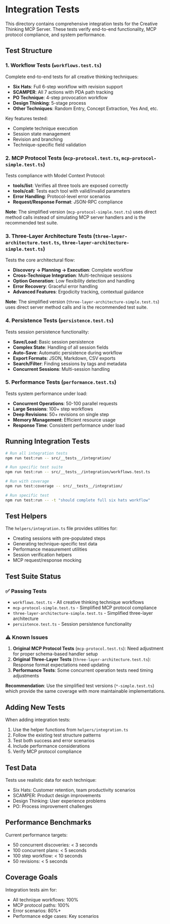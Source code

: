 # Integration Tests

This directory contains comprehensive integration tests for the Creative Thinking MCP Server. These
tests verify end-to-end functionality, MCP protocol compliance, and system performance.

## Test Structure

### 1. Workflow Tests (`workflows.test.ts`)

Complete end-to-end tests for all creative thinking techniques:

- **Six Hats**: Full 6-step workflow with revision support
- **SCAMPER**: All 7 actions with PDA path tracking
- **PO Technique**: 4-step provocation workflow
- **Design Thinking**: 5-stage process
- **Other Techniques**: Random Entry, Concept Extraction, Yes And, etc.

Key features tested:

- Complete technique execution
- Session state management
- Revision and branching
- Technique-specific field validation

### 2. MCP Protocol Tests (`mcp-protocol.test.ts`, `mcp-protocol-simple.test.ts`)

Tests compliance with Model Context Protocol:

- **tools/list**: Verifies all three tools are exposed correctly
- **tools/call**: Tests each tool with valid/invalid parameters
- **Error Handling**: Protocol-level error scenarios
- **Request/Response Format**: JSON-RPC compliance

**Note**: The simplified version (`mcp-protocol-simple.test.ts`) uses direct method calls instead of
simulating MCP server handlers and is the recommended test suite.

### 3. Three-Layer Architecture Tests (`three-layer-architecture.test.ts`, `three-layer-architecture-simple.test.ts`)

Tests the core architectural flow:

- **Discovery → Planning → Execution**: Complete workflow
- **Cross-Technique Integration**: Multi-technique sessions
- **Option Generation**: Low flexibility detection and handling
- **Error Recovery**: Graceful error handling
- **Advanced Features**: Ergodicity tracking, contextual guidance

**Note**: The simplified version (`three-layer-architecture-simple.test.ts`) uses direct server
method calls and is the recommended test suite.

### 4. Persistence Tests (`persistence.test.ts`)

Tests session persistence functionality:

- **Save/Load**: Basic session persistence
- **Complex State**: Handling of all session fields
- **Auto-Save**: Automatic persistence during workflow
- **Export Formats**: JSON, Markdown, CSV exports
- **Search/Filter**: Finding sessions by tags and metadata
- **Concurrent Sessions**: Multi-session handling

### 5. Performance Tests (`performance.test.ts`)

Tests system performance under load:

- **Concurrent Operations**: 50-100 parallel requests
- **Large Sessions**: 100+ step workflows
- **Deep Revisions**: 50+ revisions on single step
- **Memory Management**: Efficient resource usage
- **Response Time**: Consistent performance under load

## Running Integration Tests

```bash
# Run all integration tests
npm run test:run -- src/__tests__/integration/

# Run specific test suite
npm run test:run -- src/__tests__/integration/workflows.test.ts

# Run with coverage
npm run test:coverage -- src/__tests__/integration/

# Run specific test
npm run test:run -- -t "should complete full six hats workflow"
```

## Test Helpers

The `helpers/integration.ts` file provides utilities for:

- Creating sessions with pre-populated steps
- Generating technique-specific test data
- Performance measurement utilities
- Session verification helpers
- MCP request/response mocking

## Test Suite Status

### ✅ Passing Tests

- `workflows.test.ts` - All creative thinking technique workflows
- `mcp-protocol-simple.test.ts` - Simplified MCP protocol compliance
- `three-layer-architecture-simple.test.ts` - Simplified three-layer architecture
- `persistence.test.ts` - Session persistence functionality

### ⚠️ Known Issues

1. **Original MCP Protocol Tests** (`mcp-protocol.test.ts`): Need adjustment for proper schema-based
   handler setup
2. **Original Three-Layer Tests** (`three-layer-architecture.test.ts`): Response format expectations
   need updating
3. **Performance Tests**: Some concurrent operation tests need timing adjustments

**Recommendation**: Use the simplified test versions (`*-simple.test.ts`) which provide the same
coverage with more maintainable implementations.

## Adding New Tests

When adding integration tests:

1. Use the helper functions from `helpers/integration.ts`
2. Follow the existing test structure patterns
3. Test both success and error scenarios
4. Include performance considerations
5. Verify MCP protocol compliance

## Test Data

Tests use realistic data for each technique:

- Six Hats: Customer retention, team productivity scenarios
- SCAMPER: Product design improvements
- Design Thinking: User experience problems
- PO: Process improvement challenges

## Performance Benchmarks

Current performance targets:

- 50 concurrent discoveries: < 3 seconds
- 100 concurrent plans: < 5 seconds
- 100 step workflow: < 10 seconds
- 50 revisions: < 5 seconds

## Coverage Goals

Integration tests aim for:

- All technique workflows: 100%
- MCP protocol paths: 100%
- Error scenarios: 80%+
- Performance edge cases: Key scenarios
